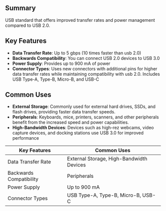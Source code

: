## Summary
USB standard that offers improved transfer rates and power management compared to USB 2.0.  

## Key Features
- **Data Transfer Rate**: Up to 5 gbps (10 times faster  than usb 2.0)
- **Backwards Compatibility**: You can connect USB 2.0 devices to USB 3.0
- **Power Supply**: Provides up to 900 mA of power
- **Connector Types**: Uses new connectors with additional pins for higher data transfer rates while maintaining compatibility with usb 2.0.  Includes USB Type-A, Type-B, Micro-B, and USB-C

## Common Uses
- **External Storage**: Commonly used for external hard drives, SSDs, and flash drives, providing faster data transfer speeds.
- **Peripherals**: Keyboards, mice, printers, scanners, and other peripherals benefit from the increased speed and power capabilities.
- **High-Bandwidth Devices**: Devices such as high-rez webcams, video capture devices, and docking stations use USB 3.0 for improved performance

| Key Features         | Common Uses                      |
|----------------------|----------------------------------|
| Data Transfer Rate   | External Storage, High-Bandwidth Devices |
| Backwards Compatibility | Peripherals                    |
| Power Supply         | Up to 900 mA                    |
| Connector Types      | USB Type-A, Type-B, Micro-B, USB-C |